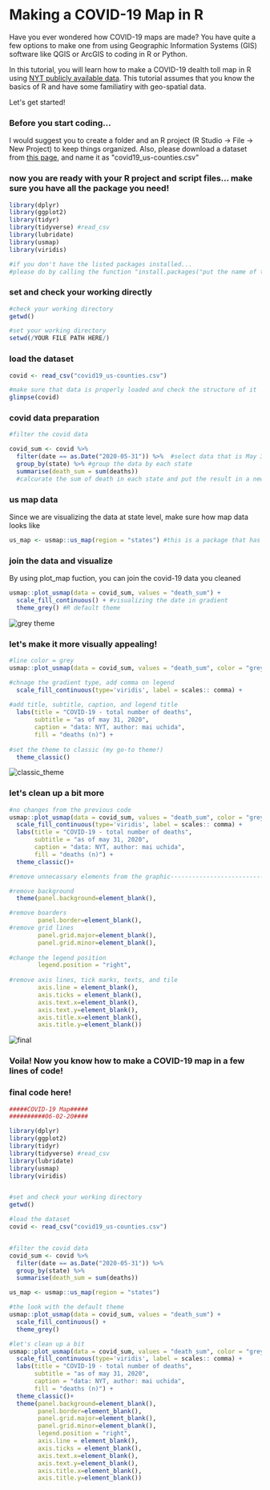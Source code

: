 # Making a COVID-19 Map in R

Have you ever wondered how COVID-19 maps are made? You have quite a few options to make one from using Geographic Information Systems (GIS) software like QGIS or ArcGIS to coding in R or Python.

In this tutorial, you will learn how to make a COVID-19 dealth toll map in R using [NYT publicly available data](https://github.com/nytimes/covid-19-data). This tutorial assumes that you know the basics of R and have some familiatiry with geo-spatial data. 

Let's get started! 

### Before you start coding... 

I would suggest you to create a folder and an R project (R Studio -> File -> New Project) to keep things organized. 
Also, please download a dataset from [this page](https://github.com/nytimes/covid-19-data/blob/master/us-counties.csv), and name it as "covid19_us-counties.csv"

### now you are ready with your R project and script files... make sure you have all the package you need!
```r
library(dplyr)
library(ggplot2)
library(tidyr)
library(tidyverse) #read_csv 
library(lubridate)
library(usmap)
library(viridis)

#if you don't have the listed packages installed...
#please do by calling the function "install.packages("put the name of the package")"
``` 

### set and check your working directly 
```r
#check your working directory
getwd()

#set your working directory 
setwd(/YOUR FILE PATH HERE/)
```
### load the dataset
```r
covid <- read_csv("covid19_us-counties.csv")

#make sure that data is properly loaded and check the structure of it
glimpse(covid)
```

### covid data preparation 
```r
#filter the covid data

covid_sum <- covid %>% 
  filter(date == as.Date("2020-05-31")) %>%  #select data that is May 31, 2020
  group_by(state) %>% #group the data by each state
  summarise(death_sum = sum(deaths)) 
  #calcurate the sum of death in each state and put the result in a new column "death_sum"
```
### us map data 
Since we are visualizing the data at state level, make sure how map data looks like 

```r
us_map <- usmap::us_map(region = "states") #this is a package that has us map shapefile
```

### join the data and visualize 
By using plot_map fuction, you can join the covid-19 data you cleaned 
```r
usmap::plot_usmap(data = covid_sum, values = "death_sum") +
  scale_fill_continuous() + #visualizing the date in gradient
  theme_grey() #R default theme
```
![grey theme](/images/Grey_theme.png)

### let's make it more visually appealing!
```r
#line color = grey
usmap::plot_usmap(data = covid_sum, values = "death_sum", color = "grey40") + 

#chnage the gradient type, add comma on legend
  scale_fill_continuous(type='viridis', label = scales:: comma) + 
  
#add title, subtitle, caption, and legend title
  labs(title = "COVID-19 - total number of deaths",
       subtitle = "as of may 31, 2020",
       caption = "data: NYT, author: mai uchida", 
       fill = "deaths (n)") + 
       
#set the theme to classic (my go-to theme!)
  theme_classic()
```
![classic_theme](/images/Classic_theme.png)

### let's clean up a bit more
```r
#no changes from the previous code
usmap::plot_usmap(data = covid_sum, values = "death_sum", color = "grey40") +
  scale_fill_continuous(type='viridis', label = scales:: comma) +
  labs(title = "COVID-19 - total number of deaths",
       subtitle = "as of may 31, 2020",
       caption = "data: NYT, author: mai uchida", 
       fill = "deaths (n)") + 
  theme_classic()+

#remove unnecassary elements from the graphic-------------------------------

#remove background
  theme(panel.background=element_blank(),

#remove boarders
        panel.border=element_blank(),
#remove grid lines 
        panel.grid.major=element_blank(),
        panel.grid.minor=element_blank(),
        
#change the legend position
        legend.position = "right",
        
#remove axis lines, tick marks, texts, and tile 
        axis.line = element_blank(), 
        axis.ticks = element_blank(),
        axis.text.x=element_blank(),
        axis.text.y=element_blank(),
        axis.title.x=element_blank(),
        axis.title.y=element_blank())
``` 
![final](/images/final.png)

### Voila! Now you know how to make a COVID-19 map in a few lines of code!

### final code here! 
```r
#####COVID-19 Map#####
##########06-02-20####

library(dplyr)
library(ggplot2)
library(tidyr)
library(tidyverse) #read_csv 
library(lubridate)
library(usmap)
library(viridis)


#set and check your working directory
getwd()

#load the dataset
covid <- read_csv("covid19_us-counties.csv")


#filter the covid data
covid_sum <- covid %>% 
  filter(date == as.Date("2020-05-31")) %>% 
  group_by(state) %>%
  summarise(death_sum = sum(deaths))

us_map <- usmap::us_map(region = "states")

#the look with the default theme 
usmap::plot_usmap(data = covid_sum, values = "death_sum") +
  scale_fill_continuous() +
  theme_grey()

#let's clean up a bit
usmap::plot_usmap(data = covid_sum, values = "death_sum", color = "grey40") +
  scale_fill_continuous(type='viridis', label = scales:: comma) +
  labs(title = "COVID-19 - total number of deaths",
       subtitle = "as of may 31, 2020",
       caption = "data: NYT, author: mai uchida", 
       fill = "deaths (n)") + 
  theme_classic()+
  theme(panel.background=element_blank(),
        panel.border=element_blank(),
        panel.grid.major=element_blank(),
        panel.grid.minor=element_blank(),
        legend.position = "right",
        axis.line = element_blank(), 
        axis.ticks = element_blank(),
        axis.text.x=element_blank(),
        axis.text.y=element_blank(),
        axis.title.x=element_blank(),
        axis.title.y=element_blank())
``` 
